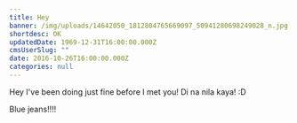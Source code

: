 ```yaml
---
title: Hey
banner: /img/uploads/14642050_1812804765669097_50941280698249028_n.jpg
shortdesc: OK
updatedDate: 1969-12-31T16:00:00.000Z
cmsUserSlug: ""
date: 2016-10-26T16:00:00.000Z
categories: null
---
```


Hey I've been doing just fine before I met you! Di na nila kaya! :D

Blue jeans!!!!